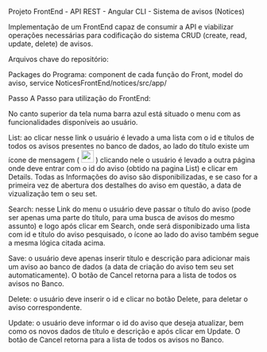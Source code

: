 Projeto FrontEnd - API REST - Angular CLI - Sistema de avisos (Notices)

Implementação de um FrontEnd capaz de consumir a API e viabilizar operações necessárias para codificação do sistema CRUD (create, read, update, delete) de avisos.

Arquivos chave do repositório:

Packages do Programa: component de cada função do Front, model do aviso, service 
NoticesFrontEnd/notices/src/app/

Passo A Passo para utilização do FrontEnd:

No canto superior da tela numa barra azul está situado o menu com as funcionalidades disponíveis ao usuário.

List: ao clicar nesse link o usuário é levado a uma lista com o id e títulos de todos os avisos presentes no banco de dados, ao lado do título existe um ícone de mensagem ( <image src = https://github.com/jaugustomachado/NoticesFrontEnd/blob/master/notices/src/assets/updateicon.png width="25" height="25" /> ) clicando nele o usuário é levado a outra página onde deve entrar com o id do aviso (obtido na pagina List) e clicar em Details. Todas as Informações do aviso são disponibilizadas, e se caso for a primeira vez de abertura dos destalhes do aviso em questão, a data de vizualização tem o seu set.

Search: nesse Link do menu o usuário deve passar o título do aviso (pode ser apenas uma parte do título, para uma busca de avisos do mesmo assunto) e logo após clicar em Search, onde será disponibizado uma lista com id e título do aviso pesquisado, o ícone ao lado do aviso também segue a mesma lógica citada acima.

Save: o usuário deve apenas inserir título e descrição para adicionar mais um aviso ao banco de dados (a data de criação do aviso tem seu set automaticamente). O botão de Cancel retorna para a lista de todos os avisos no Banco.

Delete: o usuário deve inserir o id e clicar no botão Delete, para deletar o aviso correspondente.

Update: o usuário deve informar o id do aviso que deseja atualizar, bem como os novos dados de título e descrição e após clicar em Update. O botão de Cancel retorna para a lista de todos os avisos no Banco.


